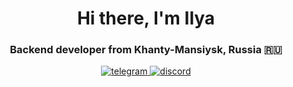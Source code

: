 <div id="header" align="center">
    <h1>Hi there, I'm Ilya</h1>
    <h3>Backend developer from Khanty-Mansiysk, Russia 🇷🇺</h3>
</div>

<div id="socials" align="center">
    <a href="https://t.me/n1_developer">
        <img src="https://img.shields.io/badge/Telegram-blue?style=flat&logo=telegram&logoColor=white" alt="telegram" />
    </a>
    <a href="https://discordapp.com/users/1107602391529963540">
        <img src="https://img.shields.io/badge/Discord-blue?style=flat&logo=discord&logoColor=white" alt="discord" />
    </a>
</div>
